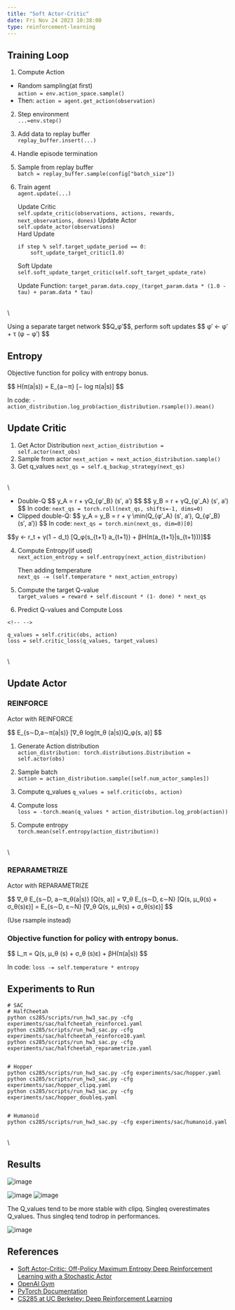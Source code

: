 ```yaml
---
title: "Soft Actor-Critic"
date: Fri Nov 24 2023 10:38:00
type: reinforcement-learning
---
```

## Training Loop

1.  Compute Action

-   Random sampling(at first)\
    `action = env.action_space.sample()`
-   Then: `action = agent.get_action(observation)`

2.  Step environment\
    `...=env.step()`

3.  Add data to replay buffer\
    `replay_buffer.insert(...)`

4.  Handle episode termination

5.  Sample from replay buffer\
    `batch = replay_buffer.sample(config["batch_size"])`

6.  Train agent\
    `agent.update(...)`

    Update Critic\
    `self.update_critic(observations, actions, rewards, next_observations, dones)`
    Update Actor\
    `self.update_actor(observations)`\
    Hard Update

        if step % self.target_update_period == 0:
            soft_update_target_critic(1.0)

    Soft Update
    `self.soft_update_target_critic(self.soft_target_update_rate)`

    Update Function:
    `target_param.data.copy_(target_param.data * (1.0 - tau) + param.data * tau)`

\
\

Using a separate target network \$\$Q_φ′\$\$, perform soft updates \$\$
φ′ ← φ′ + τ (φ − φ′) \$\$

## Entropy

Objective function for policy with entropy bonus.

\$\$ H(π(a\|s)) = E\_{a∼π} \[− log π(a\|s)\] \$\$

In code:
`-action_distribution.log_prob(action_distribution.rsample()).mean()`

## Update Critic

1.  Get Actor Distribution
    `next_action_distribution = self.actor(next_obs)`
2.  Sample from actor `next_action = next_action_distribution.sample()`
3.  Get q_values `next_qs = self.q_backup_strategy(next_qs)`

\
\

-   Double-Q \$\$ y_A = r + γQ\_{φ′\_B} (s′, a′) \$\$ \$\$ y_B = r +
    γQ\_{φ′\_A} (s′, a′) \$\$ In code:
    `next_qs = torch.roll(next_qs, shifts=-1, dims=0)`
-   Clipped double-Q: \$\$ y_A = y_B = r + γ \\min(Q\_{φ′\_A} (s′, a′),
    Q\_{φ′\_B} (s′, a′)) \$\$ In code:
    `next_qs = torch.min(next_qs, dim=0)[0]`

\$\$y ← r_t + γ(1 − d_t) \[Q_φ(s\_{t+1} a\_{t+1}) +
βH(π(a\_{t+1}\|s\_{t+1}))\]\$\$

4.  Compute Entropy(if used)\
    `next_action_entropy = self.entropy(next_action_distribution)`

    Then adding temperature\
    `next_qs -= (self.temperature * next_action_entropy)`

5.  Compute the target Q-value\
    `target_values = reward + self.discount * (1- done) * next_qs`

6.  Predict Q-values and Compute Loss

```{=html}
<!-- -->
```
    q_values = self.critic(obs, action)
    loss = self.critic_loss(q_values, target_values)

\
\

## Update Actor

### REINFORCE

Actor with REINFORCE

\$\$ E\_{s∼D,a∼π(a\|s)} \[∇\_θ log(π_θ (a\|s))Q_φ(s, a)\] \$\$

1.  Generate Action distribution\
    `action_distribution: torch.distributions.Distribution = self.actor(obs)`

2.  Sample batch\
    `action = action_distribution.sample([self.num_actor_samples])`

3.  Compute q_values `q_values = self.critic(obs, action)`

4.  Compute loss\
    `loss = -torch.mean(q_values * action_distribution.log_prob(action))`

5.  Compute entropy\
    `torch.mean(self.entropy(action_distribution))`

\
\

### REPARAMETRIZE

Actor with REPARAMETRIZE

\$\$ ∇\_θ E\_{s∼D, a∼π_θ(a\|s)} \[Q(s, a)\] = ∇\_θ E\_{s∼D, ε∼N} \[Q(s,
μ_θ(s) + σ_θ(s)ε)\] = E\_{s∼D, ε∼N} \[∇\_θ Q(s, μ_θ(s) + σ_θ(s)ε)\] \$\$

(Use rsample instead)

### Objective function for policy with entropy bonus.

\$\$ L_π = Q(s, μ_θ (s) + σ_θ (s)ε) + βH(π(a\|s)) \$\$

In code: `loss -= self.temperature * entropy`

## Experiments to Run

    # SAC
    # HalfCheetah
    python cs285/scripts/run_hw3_sac.py -cfg experiments/sac/halfcheetah_reinforce1.yaml
    python cs285/scripts/run_hw3_sac.py -cfg experiments/sac/halfcheetah_reinforce10.yaml
    python cs285/scripts/run_hw3_sac.py -cfg experiments/sac/halfcheetah_reparametrize.yaml


    # Hopper
    python cs285/scripts/run_hw3_sac.py -cfg experiments/sac/hopper.yaml
    python cs285/scripts/run_hw3_sac.py -cfg experiments/sac/hopper_clipq.yaml
    python cs285/scripts/run_hw3_sac.py -cfg experiments/sac/hopper_doubleq.yaml


    # Humanoid
    python cs285/scripts/run_hw3_sac.py -cfg experiments/sac/humanoid.yaml

\
\

## Results

![image](https://blog.jimchen.me/d73b750e-0161-4b70-a9b3-bb5527510992)

![image](https://blog.jimchen.me/4d080b90-7aba-4016-ba33-961c1a7a8c5a)
![image](https://blog.jimchen.me/1207fdce-f26f-4a38-a710-5190667efd07)

The Q_values tend to be more stable with clipq. Singleq overestimates
Q_values. Thus singleq tend todrop in performances.

![image](https://blog.jimchen.me/ca47de8e-9173-4fef-980a-aba928d42861)

## References

- [Soft Actor-Critic: Off-Policy Maximum Entropy Deep Reinforcement Learning with a Stochastic Actor](https://arxiv.org/abs/1801.01290)
- [OpenAI Gym](https://gym.openai.com/)
- [PyTorch Documentation](https://pytorch.org/docs/stable/index.html)
- [CS285 at UC Berkeley: Deep Reinforcement Learning](http://rail.eecs.berkeley.edu/deeprlcourse/)
